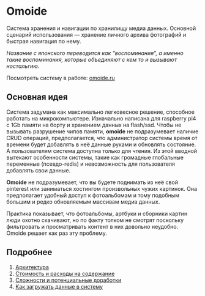 # Omoide

Система хранения и навигации по хранилищу медиа данных. Основной сценарий
использования — хранение личного архива фотографий и быстрая навигация по нему.

*Название с японского переводится как "воспоминания", а именно такие
воспоминания, которые объединяют с кем то и вызывают ностальгию.*

Посмотреть систему в работе: [omoide.ru](https://omoide.ru)

## Основная идея

Система задумана как максимально легковесное решение, способное работать на
микрокомпьютере. Изначально написана для raspberry pi4 с 1Gb памяти на борту и
хранением данных на flash/ssd. Чтобы не вызывать разрушение чипов памяти,
**omoide** не подразумевает наличие CRUD операций, предполагается, что
администратор системы время от времени будет добавлять в неё данные руками и
обновлять состояние. А пользователям система доступна только для чтения. Из
этой вводной вытекают особенности системы, такие как громадные глобальные
переменные (псевдо-redis) и невозможность для пользователя добавлять свои
данные.

**Omoide** не подразумевает, что вы будете поднимать из неё свой pinterest или
заниматься хостингом произвольных чужих картинок. Она предполагает удобный
доступ к фотоальбомам и тому подобным большим и редко обновляемым массивам
медиа данных.

Практика показывает, что фотоальбомы, артбуки и сборники картин люди охотно
скачивают, но по факту толком не смотрят поскольку фильтровать и просматривать
контент в них довольно неудобно. Omoide решает как раз эту проблему.

## Подробнее

1. [Архитектура](./documentation/russian/architecture.md)
1. [Стоимость и расходы на содержание](./documentation/russian/expenses.md)
1. [Сложности и потенциальные доработки](./documentation/russian/questions.md)
1. [Как загружать данные в систему](./documentation/russian/update.md)
